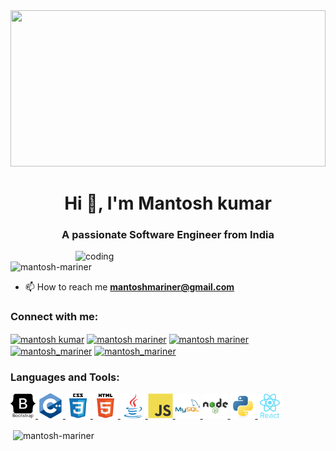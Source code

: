 
<img class="it" src="https://github.com/mantosh-mariner/em-system/blob/main/Welcome%20(2).gif" width="100%" height="250px">
<!-- <div width="100%" height="100px">![logo](https://github.com/mantosh-mariner/em-system/blob/main/Welcome%20(2).gif)</div> -->
<!DOCTYPE html>
<html lang="en">
<head>
                        <meta charset="UTF-8">
                        <meta name="viewport" content="width=device-width, initial-scale=1.0">
<!--                         <title>Document</title> -->
</head>
<body>
                        <h1 align="center">Hi 👋, I'm Mantosh kumar</h1>
<h3 align="center">A passionate Software Engineer from India</h3>
<img src="https://miro.medium.com/v2/resize:fit:679/1*zVnWJtyGOX_kUIDm6ccCfQ.gif" width="400px" alt="coding " align="right">

<p align="left"> <img src="https://komarev.com/ghpvc/?username=mantosh-mariner&label=Profile%20views&color=0e75b6&style=flat" alt="mantosh-mariner" /> </p>

- 📫 How to reach me **mantoshmariner@gmail.com**

<h3 align="left">Connect with me:</h3>
<p align="left">
<a href="https://linkedin.com/in/mantosh kumar" target="blank"><img align="center" src="https://raw.githubusercontent.com/rahuldkjain/github-profile-readme-generator/master/src/images/icons/Social/linked-in-alt.svg" alt="mantosh kumar" height="15" width="15" /></a>
<a href="https://fb.com/mantosh mariner" target="blank"><img align="center" src="https://raw.githubusercontent.com/rahuldkjain/github-profile-readme-generator/master/src/images/icons/Social/facebook.svg" alt="mantosh mariner" height="20" width="20" /></a>
<a href="https://instagram.com/mantosh mariner" target="blank"><img align="center" src="https://raw.githubusercontent.com/rahuldkjain/github-profile-readme-generator/master/src/images/icons/Social/instagram.svg" alt="mantosh mariner" height="25" width="25" /></a>
<a href="https://www.leetcode.com/mantosh_mariner" target="blank"><img align="center" src="https://raw.githubusercontent.com/rahuldkjain/github-profile-readme-generator/master/src/images/icons/Social/leet-code.svg" alt="mantosh_mariner" height="30" width="35" /></a>
<a href="https://auth.geeksforgeeks.org/user/mantosh_mariner" target="blank"><img align="center" src="https://raw.githubusercontent.com/rahuldkjain/github-profile-readme-generator/master/src/images/icons/Social/geeks-for-geeks.svg" alt="mantosh_mariner" height="30" width="40" /></a>
</p>

<h3 align="left">Languages and Tools:</h3>
<p align="left"> <a href="https://getbootstrap.com" target="_blank" rel="noreferrer"> <img src="https://raw.githubusercontent.com/devicons/devicon/master/icons/bootstrap/bootstrap-plain-wordmark.svg" alt="bootstrap" width="40" height="40"/> </a> <a href="https://www.w3schools.com/cpp/" target="_blank" rel="noreferrer"> <img src="https://raw.githubusercontent.com/devicons/devicon/master/icons/cplusplus/cplusplus-original.svg" alt="cplusplus" width="40" height="40"/> </a> <a href="https://www.w3schools.com/css/" target="_blank" rel="noreferrer"> <img src="https://raw.githubusercontent.com/devicons/devicon/master/icons/css3/css3-original-wordmark.svg" alt="css3" width="40" height="40"/> </a> <a href="https://www.w3.org/html/" target="_blank" rel="noreferrer"> <img src="https://raw.githubusercontent.com/devicons/devicon/master/icons/html5/html5-original-wordmark.svg" alt="html5" width="40" height="40"/> </a> <a href="https://www.java.com" target="_blank" rel="noreferrer"> <img src="https://raw.githubusercontent.com/devicons/devicon/master/icons/java/java-original.svg" alt="java" width="40" height="40"/> </a> <a href="https://developer.mozilla.org/en-US/docs/Web/JavaScript" target="_blank" rel="noreferrer"> <img src="https://raw.githubusercontent.com/devicons/devicon/master/icons/javascript/javascript-original.svg" alt="javascript" width="40" height="40"/> </a> <a href="https://www.mysql.com/" target="_blank" rel="noreferrer"> <img src="https://raw.githubusercontent.com/devicons/devicon/master/icons/mysql/mysql-original-wordmark.svg" alt="mysql" width="40" height="40"/> </a> <a href="https://nodejs.org" target="_blank" rel="noreferrer"> <img src="https://raw.githubusercontent.com/devicons/devicon/master/icons/nodejs/nodejs-original-wordmark.svg" alt="nodejs" width="40" height="40"/> </a> <a href="https://www.python.org" target="_blank" rel="noreferrer"> <img src="https://raw.githubusercontent.com/devicons/devicon/master/icons/python/python-original.svg" alt="python" width="40" height="40"/> </a> <a href="https://reactjs.org/" target="_blank" rel="noreferrer"> <img src="https://raw.githubusercontent.com/devicons/devicon/master/icons/react/react-original-wordmark.svg" alt="react" width="40" height="40"/> </a> </p>

<p>&nbsp;<img align="center" src="https://github-readme-stats.vercel.app/api?username=mantosh-mariner&show_icons=true&locale=en" alt="mantosh-mariner" /></p>

                        
</body>
</html>

